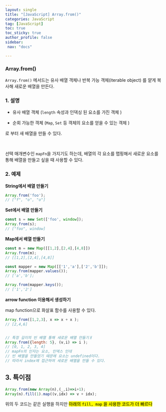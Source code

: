 ```yaml
---
layout: single
title: "[JavaScript] Array.from()"
categories: JavaScript
tag: [JavaScript]
toc: true
toc_sticky: true
author_profile: false
sidebar:
 nav: "docs"

---
```


### Array.from()

`Array.from()` 메서드는 유사 배열 객체나 반복 가능 객체(iterable object) 를 얕게 복사해 새로운 배열을 만든다. 

### 1. 설명

- 유사 배열 객체 (`length` 속성과 인덱싱 된 요소를 가진 객체 )

- 순회 가능한 객체 (`Map`, `Set` 등 객체의 요소를 얻을 수 있는 객체 )

로 부터 새 배열을 만들 수 있다.

<br>

선택 매개변수인 `mapFn`을 가지기도 하는데, 배열의 각 요소를 맵핑해서 새로운 요소를 통해 배열을 만들고 싶을 때 사용할 수 있다. 

### 2. 예제

**String에서 배열 만들기**

```js
Array.from('foo');
// ["f", "o", "o"]
```

**Set에서 배열 만들기**

```js
const s = new Set(['foo', window]);
Array.from(s);
// ["foo", window]
```

**Map에서 배열 만들기**

```js
const m = new Map([[1,2],[2,4],[4,8]])
Array.from(m);
// [[1,2],[2,4],[4,8]]

const mapper = new Map([['1','a'],['2','b']]);
Array.from(mapper.values());
// ['a','b'];

Array.from(mapper.keys());
// ['1','2']
```

**arrow function 이용해서 생성하기**

map function으로 화살표 함수를 사용할 수 있다.

```js
Array.from([1,2,3], x => x + x );
// [2,4,6]


// 특정 길이의 빈 배열 통해 새로운 배열 만들기ㅐ
Array.from({length: 5}, (v,i) => i );
// [0, 1, 2, 3, 4]
// mapFn의 인자는 요소, 인덱스 인데 
// 빈 배열을 만들었기 때문에 요소는 undefined이다. 
// 따라서 index에 접근하여 새로운 배열을 만들 수 있다. 
```

## 3. 특이점

```js
Array.from(new Array(n),(_,i)=>i+1);
Array(n).fill(1).map((v,idx) => v + idx);
```

위의 두 코드는 같은 실행을 하지만 <mark>아래의 `fill, map` 을 사용한 코드가 더 빠르다</mark>
